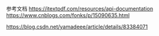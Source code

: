 参考文档
https://itextpdf.com/resources/api-documentation
https://www.cnblogs.com/fonks/p/15090635.html


https://blog.csdn.net/yamadeee/article/details/83384071

